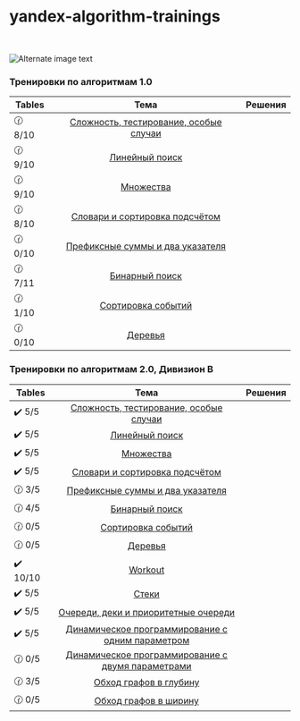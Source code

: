 # yandex-algorithm-trainings
<br />

![Alternate image text](https://repository-images.githubusercontent.com/375132697/9ddf9280-d471-11eb-8406-e37cfa0d3624)

### Тренировки по алгоритмам 1.0

| Tables          |                                                  Тема                                                  | Решения |
|-----------------|:------------------------------------------------------------------------------------------------------:|--------:|
| :clock130: 8/10 |        [Сложность, тестирование, особые случаи](https://contest.yandex.ru/contest/27393/enter/)        |         |
| :clock130: 9/10 |                    [Линейный поиск](https://contest.yandex.ru/contest/27472/enter/)                    |         |
| :clock130: 9/10 |                      [Множества](https://contest.yandex.ru/contest/27663/enter/)                       |         |
 | :clock130: 8/10 |            [Словари и сортировка подсчётом](https://contest.yandex.ru/contest/27665/enter/)            |         |
 | :clock130: 0/10 |           [Префиксные суммы и два указателя](https://contest.yandex.ru/contest/27794/enter/)           |         |
| :clock130: 7/11 |                    [Бинарный поиск](https://contest.yandex.ru/contest/27844/enter/)                    |         |
 | :clock130: 1/10 |                  [Сортировка событий](https://contest.yandex.ru/contest/27883/enter/)                  |         |
| :clock130: 0/10 |                       [Деревья](https://contest.yandex.ru/contest/28069/enter/)                        |         | 

### Тренировки по алгоритмам 2.0, Дивизион B

| Tables                   |                                             Тема                                              | Решения |
|--------------------------|:---------------------------------------------------------------------------------------------:|--------:|
| :heavy_check_mark: 5/5   |   [Сложность, тестирование, особые случаи](https://contest.yandex.ru/contest/28730/enter/)    |         |
| :heavy_check_mark: 5/5   |               [Линейный поиск](https://contest.yandex.ru/contest/28738/enter/)                |         |
| :heavy_check_mark: 5/5   |                  [Множества](https://contest.yandex.ru/contest/28964/enter/)                  |         |
 | :heavy_check_mark: 5/5   |       [Словари и сортировка подсчётом](https://contest.yandex.ru/contest/28970/enter/)        |         |
 | :clock130: 3/5           |      [Префиксные суммы и два указателя](https://contest.yandex.ru/contest/29075/enter/)       |         |
| :clock130: 4/5           |               [Бинарный поиск](https://contest.yandex.ru/contest/29188/enter/)                |         |
 | :clock130: 0/5           |             [Сортировка событий](https://contest.yandex.ru/contest/29396/enter/)              |         |
| :clock130: 0/5           |                   [Деревья](https://contest.yandex.ru/contest/29403/enter/)                   |         |
| :heavy_check_mark: 10/10 |                      [Workout](https://contest.yandex.ru/contest/45468)                       |
| :heavy_check_mark: 5/5   |                       [Стеки](https://contest.yandex.ru/contest/45468)                        |
| :heavy_check_mark: 5/5   |        [Очереди, деки и приоритетные очереди](https://contest.yandex.ru/contest/45468)        |
| :heavy_check_mark: 5/5   |  [Динамическое программирование с одним параметром](https://contest.yandex.ru/contest/45468)  |
| :clock130: 0/5           | 	[Динамическое программирование с двумя параметрами](https://contest.yandex.ru/contest/45468) |
| :clock130: 3/5           |               [Обход графов в глубину](https://contest.yandex.ru/contest/45468)               |
| :clock130: 0/5           |               [Обход графов в ширину](https://contest.yandex.ru/contest/45468)                |